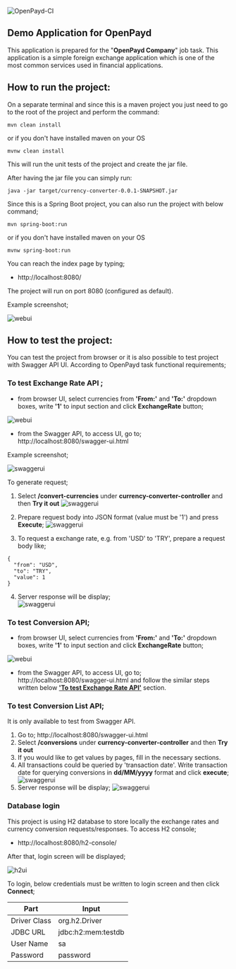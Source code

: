 ![OpenPayd-CI](https://github.com/korayguney/openpayd-demo1/actions/workflows/maven.yml/badge.svg?branch=master)

Demo Application for OpenPayd 
-----------------------------
This  application is prepared for the "**OpenPayd Company**" job task.  This application is a simple foreign exchange application which is one of the
most common services used in financial applications.

How to run the project:
-----------------------

On a separate terminal and since this is a maven project you just need to go to the root of the project and perform the command:
```
mvn clean install
```
or if you don't have installed maven on your OS

```
mvnw clean install
```


This will run the unit tests of the project and create the jar file.

After having the jar file you can simply run:

```
java -jar target/currency-converter-0.0.1-SNAPSHOT.jar
```

Since this is a Spring Boot project, you can also run the project with below command;
```
mvn spring-boot:run
```

or if you don't have installed maven on your OS
```
mvnw spring-boot:run
```

You can reach the index page by typing;

*  http://localhost:8080/

The project will run on port 8080 (configured as default).

Example screenshot;

![webui](./src/main/resources/img/screen1.png)


How to test the project:
-----------------------

You can test the project from browser or it is also possible to test project with Swagger API UI.
According to OpenPayd task functional requirements;

### To test Exchange Rate API ; 
* from browser UI, select currencies from **'From:'** and **'To:'** dropdown boxes, write **'1'** to input section and 
  click **ExchangeRate** button;
  
![webui](./src/main/resources/img/screen3.png)


* from the Swagger API, to access UI, go to;  http://localhost:8080/swagger-ui.html

Example screenshot;

![swaggerui](./src/main/resources/img/screen2.png)

To generate request;
1. Select **/convert-currencies** under **currency-converter-controller** and then **Try it out**
  ![swaggerui](./src/main/resources/img/screen5.png)

2. Prepare request body into JSON format (value must be '1') and press **Execute**;
  ![swaggerui](./src/main/resources/img/screen6.png)

3. To request a exchange rate, e.g. from 'USD' to 'TRY', prepare a request body like;
```
{
  "from": "USD",
  "to": "TRY",
  "value": 1
}
```

4. Server response will be display;  
  ![swaggerui](./src/main/resources/img/screen7.png)

### To test Conversion API;

* from browser UI, select currencies from **'From:'** and **'To:'** dropdown boxes, write **'1'** to input section and
  click **ExchangeRate** button;

![webui](./src/main/resources/img/screen4.png)

* from the Swagger API, to access UI, go to;  http://localhost:8080/swagger-ui.html and follow the similar steps written below 
  **['To test Exchange Rate API'](#to-test-exchange-rate-api-)** section.

### To test Conversion List API;

It is only available to test from Swagger API. 
1. Go to;  http://localhost:8080/swagger-ui.html
2. Select **/conversions** under **currency-converter-controller** and then **Try it out**
3. If you would like to get values by pages, fill in the necessary sections. 
4. All transactions could be queried by 'transaction date'. Write transaction date for querying conversions in **dd/MM/yyyy** 
   format and click **execute**;
   ![swaggerui](./src/main/resources/img/screen9.png)
5. Server response will be display;
   ![swaggerui](./src/main/resources/img/screen10.png)

### Database login

This project is using H2 database to store locally the exchange rates and currency conversion requests/responses. To access H2 console;
*  http://localhost:8080/h2-console/

After that, login screen will be displayed;

![h2ui](./src/main/resources/img/screen8.png)

To login, below credentials must be written to login screen and then click **Connect**;

| Part  | Input |
| ------------- | ------------- |
| Driver Class  | org.h2.Driver |
| JDBC URL  | jdbc:h2:mem:testdb  |
| User Name | sa  |
| Password  | password  |

